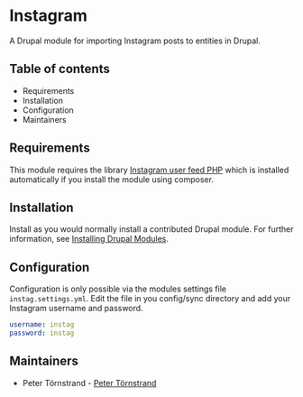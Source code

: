 # Instagram

A Drupal module for importing Instagram posts to entities in Drupal.

## Table of contents

- Requirements
- Installation
- Configuration
- Maintainers


## Requirements

This module requires the library [Instagram user feed PHP](https://github.com/pgrimaud/instagram-user-feed)
which is installed automatically if you install the module using composer.

## Installation

Install as you would normally install a contributed Drupal module. For further
information, see
[Installing Drupal Modules](https://www.drupal.org/docs/extending-drupal/installing-drupal-modules).


## Configuration

Configuration is only possible via the modules settings file
`instag.settings.yml`. Edit the file in you config/sync directory and add
your Instagram username and password.

```yaml
username: instag
password: instag
```

## Maintainers

- Peter Törnstrand - [Peter Törnstrand](https://www.drupal.org/u/peter-t%C3%B6rnstrand)


